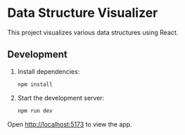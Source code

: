 # Data Structure Visualizer

This project visualizes various data structures using React.

## Development

1. Install dependencies:
   ```bash
   npm install
   ```
2. Start the development server:
   ```bash
   npm run dev
   ```

Open <http://localhost:5173> to view the app.
